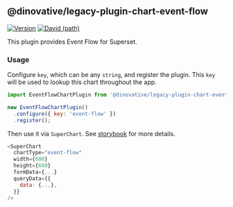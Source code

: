 ## @dinovative/legacy-plugin-chart-event-flow

[![Version](https://img.shields.io/npm/v/@dinovative/legacy-plugin-chart-event-flow.svg?style=flat-square)](https://img.shields.io/npm/v/@dinovative/legacy-plugin-chart-event-flow.svg?style=flat-square)
[![David (path)](https://img.shields.io/david/dinovative/superset-ui-plugins.svg?path=packages%2Fsuperset-ui-legacy-plugin-chart-event-flow&style=flat-square)](https://david-dm.org/dinovative/superset-ui-plugins?path=packages/superset-ui-legacy-plugin-chart-event-flow)

This plugin provides Event Flow for Superset.

### Usage

Configure `key`, which can be any `string`, and register the plugin. This `key` will be used to lookup this chart throughout the app.

```js
import EventFlowChartPlugin from '@dinovative/legacy-plugin-chart-event-flow';

new EventFlowChartPlugin()
  .configure({ key: 'event-flow' })
  .register();
```

Then use it via `SuperChart`. See [storybook](https://dinovative.github.io/superset-ui-plugins/?selectedKind=plugin-chart-event-flow) for more details.

```js
<SuperChart
  chartType="event-flow"
  width={600}
  height={600}
  formData={...}
  queryData={{
    data: {...},
  }}
/>
```
